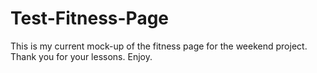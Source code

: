 # Test-Fitness-Page

This is my current mock-up of the fitness page for the weekend project. Thank you for your lessons. Enjoy.
